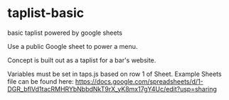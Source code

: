 # taplist-basic
basic taplist powered by google sheets

Use a public Google sheet to power a menu. 

Concept is built out as a taplist for a bar's website.

Variables must be set in taps.js based on row 1 of Sheet. Example Sheets file can be found here: https://docs.google.com/spreadsheets/d/1-DGR_bflVd1tacRMHRYbNbbdNkT9rX_yK8mx17gY4Uc/edit?usp=sharing

